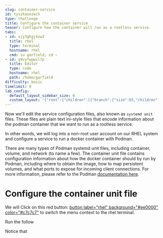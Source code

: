 ```yaml
---
slug: container-service
id: tyszkauozwch
type: challenge
title: Configure the container service
teaser: Configure how the container will run as a rootless service.
tabs:
- id: xjy3ghgj4zw3
  title: rhel
  type: terminal
  hostname: rhel
  cmd: su garfield; cd ~
- id: g9vyfwpwvl7p
  title: Editor
  type: code
  hostname: rhel
  path: /home/garfield
difficulty: basic
timelimit: 0
lab_config:
  default_layout_sidebar_size: 0
  custom_layout: '{"root":{"children":[{"branch":{"size":65,"children":[{"leaf":{"tabs":["xjy3ghgj4zw3"],"activeTabId":"xjy3ghgj4zw3","size":48}},{"leaf":{"tabs":["g9vyfwpwvl7p"],"activeTabId":"g9vyfwpwvl7p","size":48}}]}},{"leaf":{"tabs":["assignment"],"activeTabId":"assignment","size":33}}],"orientation":"Horizontal"}}'
---
```

Now we'll edit the service configuration files, also known as `systemd unit` files. These files are plain text ini-style files that encode information about the podman container that we want to run as a rootless service.

In other words, we will log into a non-root user account on our RHEL system and configure a service to run a docker container with Podman.

There are many types of Podman systemd unit files, including container, volume, and network (to name a few). The container unit file contains configuration information about how the docker container should by run by Podman, including where to obtain the image, how to map persistent volumes, and what ports to expose for incoming client connections. For more information, please refer to the Podman [documentation here](https://docs.podman.io/en/latest/markdown/podman-systemd.unit.5.html).

Configure the container unit file
===
We will
Click on this red button: [button label="rhel" background="#ee0000" color="#c7c7c7"](tab-0) to switch the menu context to the rhel terminal.

Run the follow

Notice that



